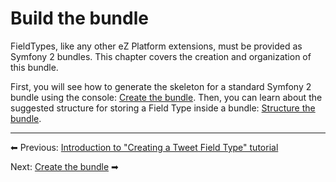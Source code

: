 # Build the bundle

FieldTypes, like any other eZ Platform extensions, must be provided as Symfony 2 bundles. This chapter covers the creation and organization of this bundle.

First, you will see how to generate the skeleton for a standard Symfony 2 bundle using the console: [Create the bundle](create_the_bundle.md). Then, you can learn about the suggested structure for storing a Field Type inside a bundle: [Structure the bundle](structure_the_bundle.md).

------------------------------------------------------------------------

⬅ Previous: [Introduction to "Creating a Tweet Field Type" tutorial](creating_a_tweet_fieldtype.md)

Next: [Create the bundle](create_the_bundle.md) ➡
